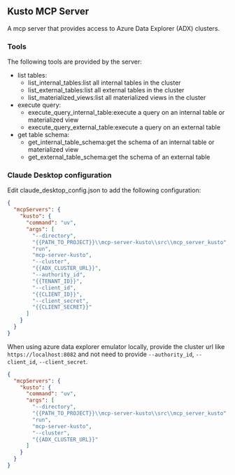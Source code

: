 ## Kusto MCP Server

A mcp server that provides access to Azure Data Explorer (ADX) clusters.

### Tools

The following tools are provided by the server:

- list tables:
    - list_internal_tables:list all internal tables in the cluster
    - list_external_tables:list all external tables in the cluster
    - list_materialized_views:list all materialized views in the cluster
- execute query:
    - execute_query_internal_table:execute a query on an internal table or materialized view
    - execute_query_external_table:execute a query on an external table
- get table schema:
    - get_internal_table_schema:get the schema of an internal table or materialized view
    - get_external_table_schema:get the schema of an external table

### Claude Desktop configuration

Edit claude_desktop_config.json to add the following configuration:

```json
{
  "mcpServers": {
    "kusto": {
      "command": "uv",
      "args": [
        "--directory",
        "{{PATH_TO_PROJECT}}\\mcp-server-kusto\\src\\mcp_server_kusto",
        "run",
        "mcp-server-kusto",
        "--cluster",
        "{{ADX_CLUSTER_URL}}",
        "--authority_id",
        "{{TENANT_ID}}",
        "--client_id",
        "{{CLIENT_ID}}",
        "--client_secret",
        "{{CLIENT_SECRET}}"
      ]
    }
  }
}
```

When using azure data explorer emulator locally, provide the cluster url like `https://localhost:8082` and not need to
provide `--authority_id`, `--client_id`, `--client_secret`.

```json
{
  "mcpServers": {
    "kusto": {
      "command": "uv",
      "args": [
        "--directory",
        "{{PATH_TO_PROJECT}}\\mcp-server-kusto\\src\\mcp_server_kusto",
        "run",
        "mcp-server-kusto",
        "--cluster",
        "{{ADX_CLUSTER_URL}}"
      ]
    }
  }
}
```